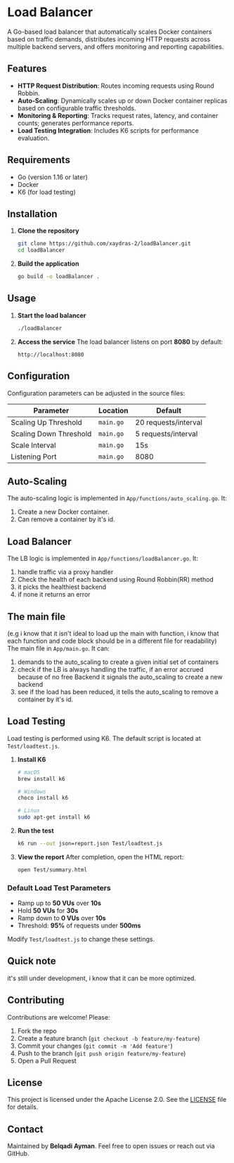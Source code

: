 # Load Balancer

A Go-based load balancer that automatically scales Docker containers based on traffic demands, distributes incoming HTTP requests across multiple backend servers, and offers monitoring and reporting capabilities.

## Features

- **HTTP Request Distribution**: Routes incoming requests using Round Robbin.
- **Auto-Scaling**: Dynamically scales up or down Docker container replicas based on configurable traffic thresholds.
- **Monitoring & Reporting**: Tracks request rates, latency, and container counts; generates performance reports.
- **Load Testing Integration**: Includes K6 scripts for performance evaluation.

## Requirements

- Go (version 1.16 or later)
- Docker
- K6 (for load testing)

## Installation

1. **Clone the repository**
   ```bash
   git clone https://github.com/xaydras-2/loadBalancer.git
   cd loadBalancer
   ```

2. **Build the application**
   ```bash
   go build -o loadBalancer .
   ```

## Usage

1. **Start the load balancer**
   ```bash
   ./loadBalancer
   ```

2. **Access the service**
   The load balancer listens on port **8080** by default:
   ```
   http://localhost:8080
   ```

## Configuration

Configuration parameters can be adjusted in the source files:

| Parameter              | Location                        | Default             |
|------------------------|---------------------------------|---------------------|
| Scaling Up Threshold   | `main.go`                       | 20 requests/interval|
| Scaling Down Threshold | `main.go`                       | 5 requests/interval |
| Scale Interval         | `main.go`                       | 15s                 |
| Listening Port         | `main.go`                       | 8080                |

## Auto-Scaling

The auto-scaling logic is implemented in `App/functions/auto_scaling.go`. It:

1. Create a new Docker container.
2. Can remove a container by it's id.

## Load Balancer

The LB logic is implemented in `App/functions/loadBalancer.go`. It:

1. handle traffic via a proxy handler
2. Check the health of each backend using Round Robbin(RR) method
3. it picks the healthiest backend
4. if none it returns an error

## The main file
(e.g i know that it isn't ideal to load up the main with function, i know that each function and code block should be in a different file for readability)
The main file in `App/main.go`. It can:

1. demands to the auto_scaling to create a given initial set of containers
2. check if the LB is always handling the traffic, if an error accrued because of no free Backend it signals the auto_scaling to create a new backend
3. see if the load has been reduced, it tells the auto_scaling to remove a container by it's id.

## Load Testing

Load testing is performed using K6. The default script is located at `Test/loadtest.js`.

1. **Install K6**
   ```bash
   # macOS
   brew install k6

   # Windows
   choco install k6

   # Linux
   sudo apt-get install k6
   ```

2. **Run the test**
   ```bash
   k6 run --out json=report.json Test/loadtest.js
   ```

3. **View the report**
   After completion, open the HTML report:
   ```bash
   open Test/summary.html
   ```

### Default Load Test Parameters

- Ramp up to **50 VUs** over **10s**
- Hold **50 VUs** for **30s**
- Ramp down to **0 VUs** over **10s**
- Threshold: **95%** of requests under **500ms**

Modify `Test/loadtest.js` to change these settings.

## Quick note

it's still under development, i know that it can be more optimized.

## Contributing

Contributions are welcome! Please:

1. Fork the repo
2. Create a feature branch (`git checkout -b feature/my-feature`)
3. Commit your changes (`git commit -m 'Add feature'`)
4. Push to the branch (`git push origin feature/my-feature`)
5. Open a Pull Request

## License

This project is licensed under the Apache License 2.0. See the [LICENSE](LICENSE) file for details.

## Contact

Maintained by **Belqadi Ayman**. Feel free to open issues or reach out via GitHub.


